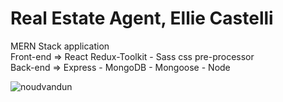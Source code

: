 <h1>Real Estate Agent, Ellie Castelli</h1>

MERN Stack application<br>
Front-end => React Redux-Toolkit - Sass css pre-processor <br>
Back-end  => Express - MongoDB - Mongoose - Node<br>  

![noudvandun](https://user-images.githubusercontent.com/38325801/181895491-176f1a95-c218-4775-8eab-46dab1323a1e.png)